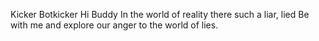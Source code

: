 
Kicker
Botkicker
Hi Buddy
In the world of reality there such a liar, lied 
Be with me and explore our anger to the world of lies. 
